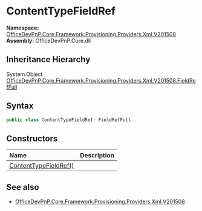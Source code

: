 # ContentTypeFieldRef
  

**Namespace:** [OfficeDevPnP.Core.Framework.Provisioning.Providers.Xml.V201508](OfficeDevPnP.Core.Framework.Provisioning.Providers.Xml.V201508.md)  
**Assembly:** OfficeDevPnP.Core.dll  
## Inheritance Hierarchy
System.Object  
  [OfficeDevPnP.Core.Framework.Provisioning.Providers.Xml.V201508.FieldRefFull](OfficeDevPnP.Core.Framework.Provisioning.Providers.Xml.V201508.FieldRefFull.md) 
## Syntax
```C#
public class ContentTypeFieldRef: FieldRefFull
```
## Constructors
|**Name**|**Description**|
|:-----|:-----|
| [ContentTypeFieldRef()](OfficeDevPnP.Core.Framework.Provisioning.Providers.Xml.V201508.ContentTypeFieldRef.ctor1.md) | 
## See also
- [OfficeDevPnP.Core.Framework.Provisioning.Providers.Xml.V201508](OfficeDevPnP.Core.Framework.Provisioning.Providers.Xml.V201508.md)
